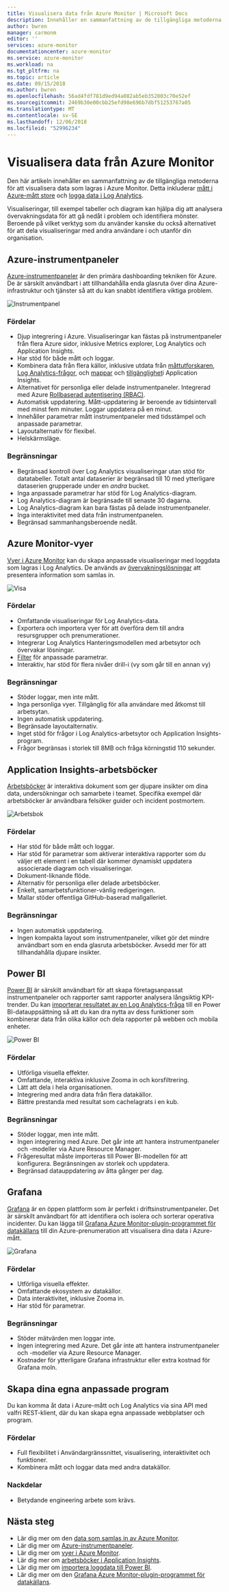 ```yaml
---
title: Visualisera data från Azure Monitor | Microsoft Docs
description: Innehåller en sammanfattning av de tillgängliga metoderna för att visualisera data som lagras i Azure Monitor, inklusive data från mått store och Log Analytics.
author: bwren
manager: carmonm
editor: ''
services: azure-monitor
documentationcenter: azure-monitor
ms.service: azure-monitor
ms.workload: na
ms.tgt_pltfrm: na
ms.topic: article
ms.date: 09/15/2018
ms.author: bwren
ms.openlocfilehash: 56ad4fdf781d9ed94a082ab5eb352803c70e52ef
ms.sourcegitcommit: 2469b30e00cbb25efd98e696b7dbf51253767a05
ms.translationtype: MT
ms.contentlocale: sv-SE
ms.lasthandoff: 12/06/2018
ms.locfileid: "52996234"
---
```

# <a name="visualizing-data-from-azure-monitor"></a>Visualisera data från Azure Monitor
Den här artikeln innehåller en sammanfattning av de tillgängliga metoderna för att visualisera data som lagras i Azure Monitor. Detta inkluderar [mått i Azure-mått store](../azure-monitor/platform/data-collection.md#metrics) och [logga data i Log Analytics](../azure-monitor/platform/data-collection.md#logs). 

Visualiseringar, till exempel tabeller och diagram kan hjälpa dig att analysera övervakningsdata för att gå nedåt i problem och identifiera mönster. Beroende på vilket verktyg som du använder kanske du också alternativet för att dela visualiseringar med andra användare i och utanför din organisation.

## <a name="azure-dashboards"></a>Azure-instrumentpaneler
[Azure-instrumentpaneler](../azure-portal/azure-portal-dashboards.md) är den primära dashboarding tekniken för Azure. De är särskilt användbart i att tillhandahålla enda glasruta över dina Azure-infrastruktur och tjänster så att du kan snabbt identifiera viktiga problem.

![Instrumentpanel](media/visualizations/dashboard.png)

### <a name="advantages"></a>Fördelar
- Djup integrering i Azure. Visualiseringar kan fästas på instrumentpaneler från flera Azure sidor, inklusive Metrics explorer, Log Analytics och Application Insights.
- Har stöd för både mått och loggar.
- Kombinera data från flera källor, inklusive utdata från [måttutforskaren](../monitoring-and-diagnostics/monitoring-metric-charts.md), [Log Analytics-frågor](../azure-monitor/log-query/log-query-overview.md), och [mappar](../application-insights/app-insights-app-map.md) och [tillgänglighet]()i Application Insights.
- Alternativet för personliga eller delade instrumentpaneler. Integrerad med Azure [Rollbaserad autentisering (RBAC)](../role-based-access-control/overview.md).
- Automatisk uppdatering. Mått-uppdatering är beroende av tidsintervall med minst fem minuter. Loggar uppdatera på en minut.
- Innehåller parametrar mått instrumentpaneler med tidsstämpel och anpassade parametrar.
- Layoutalternativ för flexibel.
- Helskärmsläge.


### <a name="limitations"></a>Begränsningar
- Begränsad kontroll över Log Analytics visualiseringar utan stöd för datatabeller. Totalt antal dataserier är begränsad till 10 med ytterligare dataserien grupperade under en _andra_ bucket.
- Inga anpassade parametrar har stöd för Log Analytics-diagram.
- Log Analytics-diagram är begränsade till senaste 30 dagarna.
- Log Analytics-diagram kan bara fästas på delade instrumentpaneler.
- Inga interaktivitet med data från instrumentpanelen.
- Begränsad sammanhangsberoende nedåt.

## <a name="azure-monitor-views"></a>Azure Monitor-vyer
[Vyer i Azure Monitor](../azure-monitor/platform/view-designer.md) kan du skapa anpassade visualiseringar med loggdata som lagras i Log Analytics. De används av [övervakningslösningar](../azure-monitor/insights/solutions.md) att presentera information som samlas in.

![Visa](media/visualizations/view.png)

### <a name="advantages"></a>Fördelar
- Omfattande visualiseringar för Log Analytics-data.
- Exportera och importera vyer för att överföra dem till andra resursgrupper och prenumerationer.
- Integrerar Log Analytics Hanteringsmodellen med arbetsytor och övervakar lösningar.
- [Filter](../azure-monitor/platform/view-designer-filters.md) för anpassade parametrar.
- Interaktiv, har stöd för flera nivåer drill-i (vy som går till en annan vy)

### <a name="limitations"></a>Begränsningar
- Stöder loggar, men inte mått.
- Inga personliga vyer. Tillgänglig för alla användare med åtkomst till arbetsytan.
- Ingen automatisk uppdatering.
- Begränsade layoutalternativ.
- Inget stöd för frågor i Log Analytics-arbetsytor och Application Insights-program.
- Frågor begränsas i storlek till 8MB och fråga körningstid 110 sekunder.



## <a name="application-insights-workbooks"></a>Application Insights-arbetsböcker
[Arbetsböcker](../application-insights/app-insights-usage-workbooks.md) är interaktiva dokument som ger djupare insikter om dina data, undersökningar och samarbete i teamet. Specifika exempel där arbetsböcker är användbara felsöker guider och incident postmortem.

![Arbetsbok](media/visualizations/workbook.png)

### <a name="advantages"></a>Fördelar
- Har stöd för både mått och loggar.
- Har stöd för parametrar som aktiverar interaktiva rapporter som du väljer ett element i en tabell där kommer dynamiskt uppdatera associerade diagram och visualiseringar.
- Dokument-liknande flöde.
- Alternativ för personliga eller delade arbetsböcker.
- Enkelt, samarbetsfunktioner-vänlig redigeringen.
- Mallar stöder offentliga GitHub-baserad mallgalleriet.

### <a name="limitations"></a>Begränsningar
- Ingen automatisk uppdatering.
- Ingen kompakta layout som instrumentpaneler, vilket gör det mindre användbart som en enda glasruta arbetsböcker. Avsedd mer för att tillhandahålla djupare insikter.


## <a name="power-bi"></a>Power BI
[Power BI](https://powerbi.microsoft.com/documentation/powerbi-service-get-started/) är särskilt användbart för att skapa företagsanpassat instrumentpaneler och rapporter samt rapporter analysera långsiktig KPI-trender. Du kan [importerar resultatet av en Log Analytics-fråga](../azure-monitor/platform/powerbi.md) till en Power BI-datauppsättning så att du kan dra nytta av dess funktioner som kombinerar data från olika källor och dela rapporter på webben och mobila enheter.

![Power BI](media/visualizations/power-bi.png)

### <a name="advantages"></a>Fördelar
- Utförliga visuella effekter.
- Omfattande, interaktiva inklusive Zooma in och korsfiltrering.
- Lätt att dela i hela organisationen.
- Integrering med andra data från flera datakällor.
- Bättre prestanda med resultat som cachelagrats i en kub.


### <a name="limitations"></a>Begränsningar
- Stöder loggar, men inte mått.
- Ingen integrering med Azure. Det går inte att hantera instrumentpaneler och -modeller via Azure Resource Manager.
- Frågeresultat måste importeras till Power BI-modellen för att konfigurera. Begränsningen av storlek och uppdatera.
- Begränsad datauppdatering av åtta gånger per dag.


## <a name="grafana"></a>Grafana
[Grafana](https://grafana.com/) är en öppen plattform som är perfekt i driftsinstrumentpaneler. Det är särskilt användbart för att identifiera och isolera och sorterar operativa incidenter. Du kan lägga till [Grafana Azure Monitor-plugin-programmet för datakällans](../monitoring-and-diagnostics/monitor-send-to-grafana.md) till din Azure-prenumeration att visualisera dina data i Azure-mått.

![Grafana](media/visualizations/grafana.png)

### <a name="advantages"></a>Fördelar
- Utförliga visuella effekter.
- Omfattande ekosystem av datakällor.
- Data interaktivitet, inklusive Zooma in.
- Har stöd för parametrar.

### <a name="limitations"></a>Begränsningar
- Stöder mätvärden men loggar inte.
- Ingen integrering med Azure. Det går inte att hantera instrumentpaneler och -modeller via Azure Resource Manager.
- Kostnader för ytterligare Grafana infrastruktur eller extra kostnad för Grafana moln.


## <a name="build-your-own-custom-application"></a>Skapa dina egna anpassade program
Du kan komma åt data i Azure-mått och Log Analytics via sina API med valfri REST-klient, där du kan skapa egna anpassade webbplatser och program.

### <a name="advantages"></a>Fördelar
- Full flexibilitet i Användargränssnittet, visualisering, interaktivitet och funktioner.
- Kombinera mått och loggar data med andra datakällor.

### <a name="disadvantages"></a>Nackdelar
- Betydande engineering arbete som krävs.


## <a name="next-steps"></a>Nästa steg
- Lär dig mer om den [data som samlas in av Azure Monitor](../azure-monitor/platform/data-collection.md).
- Lär dig mer om [Azure-instrumentpaneler](../azure-portal/azure-portal-dashboards.md).
- Lär dig mer om [vyer i Azure Monitor](../azure-monitor/platform/view-designer.md).
- Lär dig mer om [arbetsböcker i Application Insights](../application-insights/app-insights-usage-workbooks.md).
- Lär dig mer om [importera loggdata till Power BI](../azure-monitor/platform/powerbi.md).
- Lär dig mer om den [Grafana Azure Monitor-plugin-programmet för datakällans](../monitoring-and-diagnostics/monitor-send-to-grafana.md).

